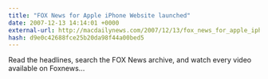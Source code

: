 ```yaml
---
title: "FOX News for Apple iPhone Website launched"
date: 2007-12-13 14:14:01 +0000
external-url: http://macdailynews.com/2007/12/13/fox_news_for_apple_iphone_website_launched/
hash: d9e0c42688fce25b20da98f44a00bed5
---
```


Read the headlines, search the FOX News archive, and watch every video available on Foxnews...

